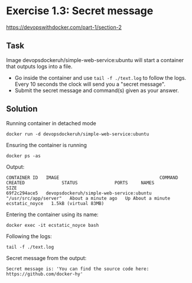 # Exercise 1.3: Secret message
https://devopswithdocker.com/part-1/section-2
## Task
Image devopsdockeruh/simple-web-service:ubuntu will start a container that outputs logs into a file.

- Go inside the container and use `tail -f ./text.log` to follow the logs. Every 10 seconds the clock will send you a "secret message".
- Submit the secret message and command(s) given as your answer.

## Solution
Running container in detached mode
```
docker run -d devopsdockeruh/simple-web-service:ubuntu
```
Ensuring the container is running
```
docker ps -as
```
Output:
```
CONTAINER ID   IMAGE                                      COMMAND                 CREATED              STATUS              PORTS     NAMES            SIZE
69f2c294ace5   devopsdockeruh/simple-web-service:ubuntu   "/usr/src/app/server"   About a minute ago   Up About a minute             ecstatic_noyce   1.5kB (virtual 83MB)
```
Entering the container using its name:
```
docker exec -it ecstatic_noyce bash
```
Following the logs:
```
tail -f ./text.log
```
Secret message from the output:
```
Secret message is: 'You can find the source code here: https://github.com/docker-hy'
```

